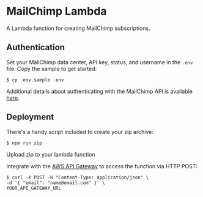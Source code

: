 # MailChimp Lambda

A Lambda function for creating MailChimp subscriptions.

##  Authentication

Set your MailChimp data center, API key, status, and username in the `.env` file. Copy the
sample to get started:

```
$ cp .env.sample .env
```

Additional details about authenticating with the MailChimp API is available [here](http://developer.mailchimp.com/documentation/mailchimp/guides/get-started-with-mailchimp-api-3/).

## Deployment

There's a handy script included to create your zip archive:

```
$ npm run zip
```

Upload zip to your lambda function

Integrate with the
[AWS API Gateway](http://docs.aws.amazon.com/lambda/latest/dg/gs-amazon-gateway-integration.html)
to access the function via HTTP POST:

```
$ curl -X POST -H "Content-Type: application/json" \
-d '{ "email": "name@email.com" }' \
YOUR_API_GATEWAY_URL
```
